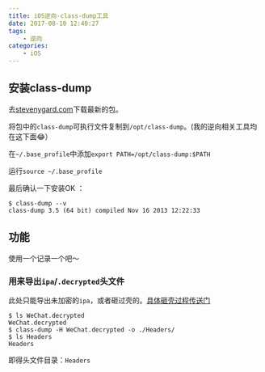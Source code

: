 ```yaml
---
title: iOS逆向-class-dump工具
date: 2017-08-10 12:40:27
tags:
    - 逆向
categories:
    - iOS
---
```


## 安装class-dump

去[stevenygard.com](http://stevenygard.com/projects/class-dump/)下载最新的包。

将包中的`class-dump`可执行文件复制到`/opt/class-dump`。(我的逆向相关工具均在这下面😂）

在`~/.base_profile`中添加`export PATH=/opt/class-dump:$PATH`

运行`source ~/.base_profile`

最后确认一下安装OK ：

```shell
$ class-dump --v
class-dump 3.5 (64 bit) compiled Nov 16 2013 12:22:33
```

<!--more-->

## 功能

使用一个记录一个吧～

### 用来导出`ipa`/`.decrypted`头文件

此处只能导出未加密的`ipa`，或者砸过壳的。[具体砸壳过程传送门](./reverse-ios-dump-decrypted/)

```shell
$ ls WeChat.decrypted
WeChat.decrypted
$ class-dump -H WeChat.decrypted -o ./Headers/
$ ls Headers
Headers
```

即得头文件目录：`Headers`

